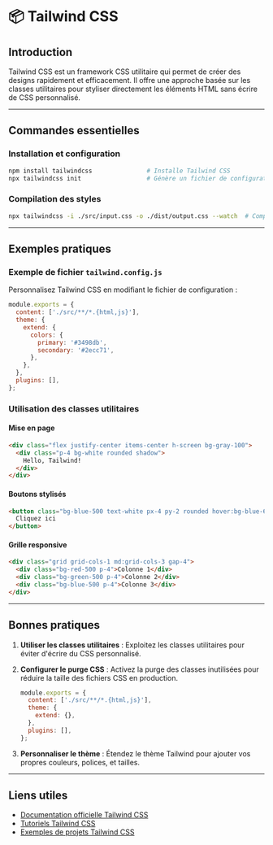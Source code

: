 # 📦 Tailwind CSS

## Introduction

Tailwind CSS est un framework CSS utilitaire qui permet de créer des designs rapidement et efficacement. Il offre une approche basée sur les classes utilitaires pour styliser directement les éléments HTML sans écrire de CSS personnalisé.

---

## Commandes essentielles

### Installation et configuration

```bash
npm install tailwindcss               # Installe Tailwind CSS
npx tailwindcss init                  # Génère un fichier de configuration `tailwind.config.js`
```

### Compilation des styles

```bash
npx tailwindcss -i ./src/input.css -o ./dist/output.css --watch  # Compile les styles en mode veille
```

---

## Exemples pratiques

### Exemple de fichier `tailwind.config.js`

Personnalisez Tailwind CSS en modifiant le fichier de configuration :

```javascript
module.exports = {
  content: ['./src/**/*.{html,js}'],
  theme: {
    extend: {
      colors: {
        primary: '#3498db',
        secondary: '#2ecc71',
      },
    },
  },
  plugins: [],
};
```

### Utilisation des classes utilitaires

#### Mise en page

```html
<div class="flex justify-center items-center h-screen bg-gray-100">
  <div class="p-4 bg-white rounded shadow">
    Hello, Tailwind!
  </div>
</div>
```

#### Boutons stylisés

```html
<button class="bg-blue-500 text-white px-4 py-2 rounded hover:bg-blue-600">
  Cliquez ici
</button>
```

#### Grille responsive

```html
<div class="grid grid-cols-1 md:grid-cols-3 gap-4">
  <div class="bg-red-500 p-4">Colonne 1</div>
  <div class="bg-green-500 p-4">Colonne 2</div>
  <div class="bg-blue-500 p-4">Colonne 3</div>
</div>
```

---

## Bonnes pratiques

1. **Utiliser les classes utilitaires** : Exploitez les classes utilitaires pour éviter d'écrire du CSS personnalisé.
2. **Configurer le purge CSS** : Activez la purge des classes inutilisées pour réduire la taille des fichiers CSS en production.

   ```javascript
   module.exports = {
     content: ['./src/**/*.{html,js}'],
     theme: {
       extend: {},
     },
     plugins: [],
   };
   ```

3. **Personnaliser le thème** : Étendez le thème Tailwind pour ajouter vos propres couleurs, polices, et tailles.

---

## Liens utiles

- [Documentation officielle Tailwind CSS](https://tailwindcss.com/docs)
- [Tutoriels Tailwind CSS](https://tailwindcss.com/docs/installation)
- [Exemples de projets Tailwind CSS](https://github.com/tailwindlabs/tailwindcss-examples)
